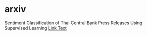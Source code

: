 # arxiv
Sentiment Classification of Thai Central Bank Press Releases Using Supervised Learning [Link Text](https://arxiv.org/pdf/2503.22629)
